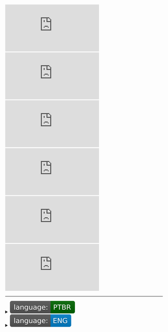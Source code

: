 ![forks][forks] ![stars][stars] ![watchers][watchers] ![issues][issues] ![pull_requests][pull_requests] ![branches][branches]

<!-- https://img.shields.io/badge/<SUBJECT>-<STATUS>-<COLOR>.svg -->
---
<details>
<summary><a style="pointer-events: none;"><img src="/imgs/language_-PTBR-darkgreen.svg"></a></summary>

## AR.py
_Projeto de **Realidade Aumentada**._
<details>
<summary>Tópicos</summary>

1. [Requisitos](#requisitos)

1. [Como Instalar](#como-instalar)

1. [Como Executar](#como-executar)

1. [Como Usar](#como-usar)
</details>

---
##### Requisitos

- [Python](https://www.python.org/downloads/)

- Webcam

---
##### Como Instalar

Após feita a instalação do **Python**, basta executar o arquivo `setup.py`.
_Uma prompt deve aparecer e instalar todas as dependências._

---
##### Como Executar

Simplesmente execute o arquivo `main.py` e divirta-se!

---
##### Como Usar

Para usar coloque seu dedo médio na frente do polegar, e faça movimentos de abre e fecha para aumentar e diminuir o volume.
<br>
![exemplo](/imgs/hand.jpeg)

---
</details>

<details>
<summary><a style="pointer-events: none;"><img src="/imgs/language_-ENG-blue.svg"></a></summary>

## AR.py
_**Augmented Reality** Project._
<details>
<summary>Topics</summary>

1. [Requirements](#requirements)

1. [How to Install](#how-to-install)

1. [How to Run](#how-to-run)

1. [How to Use](#how-to-use)
</details>

---
##### Requirements

- [Python](https://www.python.org/downloads/)

- Webcam

---
##### How to Install

After installing **Python**, just run the `setup.py` file.
_A prompt should appear and install all dependencies._

---
##### How to Run

Simply run the file `main.py` and have fun!

---
##### How to Use

To use, place your middle finger in front of your thumb, and make opening and closing movements to increase and decrease the volume.
<br>
![example](/imgs/hand.jpeg)
</details>

[forks]: https://img.shields.io/github/forks/dudushy/AR.py
[stars]: https://img.shields.io/github/stars/dudushy/AR.py
[watchers]: https://img.shields.io/github/watchers/dudushy/AR.py
[issues]: https://badgen.net/github/issues/dudushy/AR.py
[pull_requests]: https://badgen.net/github/prs/dudushy/AR.py
[branches]: https://badgen.net/github/branches/dudushy/AR.py